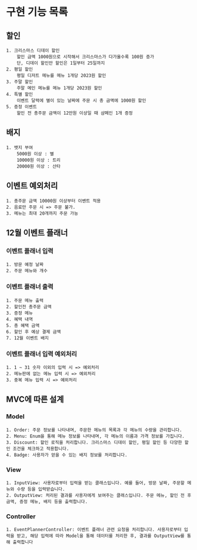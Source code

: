# 구현 기능 목록

## 할인
    1. 크리스마스 디데이 할인
        할인 금액 1000원으로 시작해서 크리스마스가 다가올수록 100원 증가
        단, 디데이 할인만 할인은 1일부터 25일까지
    2. 평일 할인
        평일 디저트 메뉴를 메뉴 1개당 2023원 할인
    3. 주말 할인
        주말 메인 메뉴를 메뉴 1개당 2023원 할인
    4. 특별 할인
        이벤트 달력에 별이 있는 날짜에 주문 시 총 금액에 1000원 할인
    5. 증정 이벤트
        할인 전 총주문 금액이 12만원 이상일 때 샴페인 1개 증정

## 배지
    1. 뱃지 부여
        5000원 이상 : 별
        10000원 이상 : 트리
        20000원 이상 : 산타

## 이벤트 예외처리
    1. 총주문 금액 10000원 이상부터 이벤트 적용
    2. 음료만 주문 시 => 주문 불가.
    3. 메뉴는 최대 20개까지 주문 가능

## 12월 이벤트 플래너

### 이벤트 플래너 입력
    1. 방문 예정 날짜
    2. 주문 메뉴와 개수
    
### 이벤트 플래너 출력
    1. 주문 메뉴 출력
    2. 할인전 총주문 금액
    3. 증정 메뉴
    4. 혜택 내역
    5. 총 혜택 금액
    6. 할인 후 예상 결제 금액
    7. 12월 이벤트 배지

### 이벤트 플래너 입력 예외처리
    1. 1 ~ 31 숫자 이외의 입력 시 => 예외처리
    2. 메뉴판에 없는 메뉴 입력 시 => 예외처리
    3. 중복 메뉴 입력 시 => 예외처리
    
## MVC에 따른 설계

### Model 
    1. Order: 주문 정보를 나타내며, 주문한 메뉴의 목록과 각 메뉴의 수량을 관리합니다.
    2. Menu: Enum을 통해 메뉴 정보를 나타내며, 각 메뉴의 이름과 가격 정보를 가집니다.
    3. Discount: 할인 로직을 처리합니다. 크리스마스 디데이 할인, 평일 할인 등 다양한 할인 조건을 체크하고 적용합니다.
    4. Badge: 사용자가 얻을 수 있는 배지 정보를 처리합니다.

### View
    1. InputView: 사용자로부터 입력을 받는 클래스입니다. 예를 들어, 방문 날짜, 주문할 메뉴와 수량 등을 입력받습니다.
    2. OutputView: 처리된 결과를 사용자에게 보여주는 클래스입니다. 주문 메뉴, 할인 전 후 금액, 증정 메뉴, 배지 등을 출력합니다.

### Controller 
    1. EventPlannerController: 이벤트 플래너 관련 요청을 처리합니다. 사용자로부터 입력을 받고, 해당 입력에 따라 Model을 통해 데이터를 처리한 후, 결과를 OutputView를 통해 출력합니다


